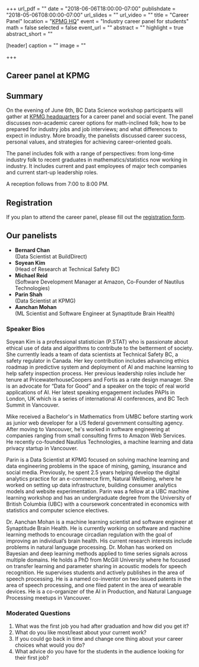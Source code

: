 +++
url_pdf = ""
date = "2018-06-06T18:00:00-07:00"
publishdate = "2018-05-06T08:00:00-07:00"
url_slides = ""
url_video = ""
title = "Career Panel"
location = "[KPMG HQ](https://goo.gl/maps/8qcjD5NUwRF2)"
event = "Industry career panel for students"
math = false
selected = false
event_url = ""
abstract = ""
highlight = true
abstract_short = ""

[header]
  caption = ""
  image = ""

+++


## Career panel at KPMG

<!--{{< youtube ctOFh51xzmM >}}-->

## Summary

On the evening of June 6th, BC Data Science workshop participants
will gather at [KPMG headquarters](https://goo.gl/maps/8qcjD5NUwRF2)
for a career panel and social event. The panel discusses non-academic
career options for math-inclined folk; how to be prepared
for industry jobs and job interviews; and what differences to expect
in industry. More broadly, the panelists discussed career success,
personal values, and strategies for achieving career-oriented goals.

The panel includes folk with a range of perspectives: from long-time industry
folk to recent graduates in mathematics/statistics now working in industry. It
includes current and past employees of major tech companies and current start-up
leadership roles.

A reception follows from 7:00 to 8:00 PM.

## Registration

If you plan to attend the career panel, please fill out the [registration
form](https://docs.google.com/forms/d/e/1FAIpQLSdPjrr84t8KjaBdPQvMgDOvhEHYQViwcvnjQ_plcr4JBu02uQ/viewform).

## Our panelists

* **Bernard Chan**  
(Data Scientist at BuildDirect)
* **Soyean Kim**  
(Head of Research at Technical Safety BC)
* **Michael Reid**  
(Software Development Manager at Amazon, Co-Founder of Nautilus Technologies)
* **Parin Shah**  
(Data Scientist at KPMG)
* **Aanchan Mohan**  
(ML Scientist and Software Engineer at Synaptitude Brain Health)


### Speaker Bios

Soyean Kim is a professional statistician (P.STAT) who is passionate about
ethical use of data and algorithms to contribute to the betterment of
society. She currently leads a team of data scientists at Technical Safety BC, a
safety regulator in Canada. Her key contribution includes advancing ethics
roadmap in predictive system and deployment of AI and machine learning to help
safety inspection process. Her previous leadership roles include her tenure at
PricewaterhouseCoopers and Fortis as a rate design manager. She is an advocate
for “Data for Good” and a speaker on the topic of real world applications of
AI. Her latest speaking engagement includes PAPIs in London, UK which is a
series of international AI conferences, and BC Tech Summit in Vancouver.


Mike received a Bachelor's in Mathematics from UMBC before
starting work as junior web developer for a US federal government consulting
agency. After moving to Vancouver, he's worked in software engineering at
companies ranging from small consulting firms to Amazon Web Services. He
recently co-founded Nautilus Technologies, a machine learning and data privacy
startup in Vancouver.


Parin is a Data Scientist at KPMG focused on solving machine learning and data
engineering problems in the space of mining, gaming, insurance and social
media. Previously, he spent 2.5 years helping develop the digital analytics
practice for an e-commerce firm, Natural Wellbeing, where he worked on setting
up data infrastructure, building consumer analytics models and website
experimentation. Parin was a fellow at a UBC machine learning workshop and has
an undergraduate degree from the University of British Columbia (UBC) with a
coursework concentrated in economics with statistics and computer science
electives.


Dr. Aanchan Mohan is a machine learning scientist and software engineer at
Synaptitude Brain Health. He is currently working on software and machine
learning methods to encourage circadian regulation with the goal of improving an
individual’s brain health. His current research interests include problems in
natural language processing. Dr. Mohan has worked on Bayesian and deep learning
methods applied to time series signals across multiple domains. He holds a PhD
from McGill University where he focused on transfer learning and parameter
sharing in acoustic models for speech recognition. He supervises students and
actively publishes in the area of speech processing. He is a named co-inventor
on two issued patents in the area of speech processing, and one filed patent in
the area of wearable devices. He is a co-organizer of the AI in Production, and
Natural Language Processing meetups in Vancouver.

### Moderated Questions

1. What was the first job you had after graduation and how did you get it? 
2. What do you like most/least about your current work?
3. If you could go back in time and change one thing about your career choices what would you do?
4. What advice do you have for the students in the audience looking for their first job?


